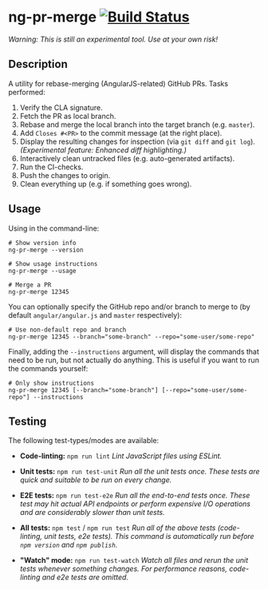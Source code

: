 # ng-pr-merge [![Build Status][build-status-image]][build-status]

_Warning:_
_This is still an experimental tool._
_Use at your own risk!_

## Description

A utility for rebase-merging (AngularJS-related) GitHub PRs.
Tasks performed:

1. Verify the CLA signature.
2. Fetch the PR as local branch.
3. Rebase and merge the local branch into the target branch (e.g. `master`).
4. Add `Closes #<PR>` to the commit message (at the right place).
5. Display the resulting changes for inspection (via `git diff` and `git log`).
   _(Experimental feature: Enhanced diff highlighting.)_
6. Interactively clean untracked files (e.g. auto-generated artifacts).
7. Run the CI-checks.
8. Push the changes to origin.
9. Clean everything up (e.g. if something goes wrong).

## Usage

Using in the command-line:

```shell
# Show version info
ng-pr-merge --version

# Show usage instructions
ng-pr-merge --usage

# Merge a PR
ng-pr-merge 12345
```

You can optionally specify the GitHub repo and/or branch to merge to (by default
`angular/angular.js` and `master` respectively):

```shell
# Use non-default repo and branch
ng-pr-merge 12345 --branch="some-branch" --repo="some-user/some-repo"
```

Finally, adding the `--instructions` argument, will display the commands that need to be run, but
not actually do anything. This is useful if you want to run the commands yourself:

```shell
# Only show instructions
ng-pr-merge 12345 [--branch="some-branch"] [--repo="some-user/some-repo"] --instructions
```

## Testing

The following test-types/modes are available:

- **Code-linting:** `npm run lint`
  _Lint JavaScript files using ESLint._

- **Unit tests:** `npm run test-unit`
  _Run all the unit tests once. These tests are quick and suitable to be run on every change._

- **E2E tests:** `npm run test-e2e`
  _Run all the end-to-end tests once. These test may hit actual API endpoints or perform expensive
  I/O operations and are considerably slower than unit tests._

- **All tests:** `npm test` / `npm run test`
  _Run all of the above tests (code-linting, unit tests, e2e tests). This command is automatically
  run before `npm version` and `npm publish`._

- **"Watch" mode:** `npm run test-watch`
  _Watch all files and rerun the unit tests whenever something changes. For performance reasons,
  code-linting and e2e tests are omitted._


[build-status]: https://github.com/gkalpak/ng-pr-merge/actions/workflows/ci.yml
[build-status-image]: https://github.com/gkalpak/ng-pr-merge/actions/workflows/ci.yml/badge.svg?branch=master&event=push

